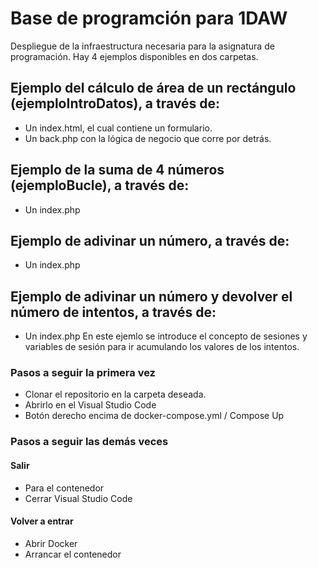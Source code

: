 # Base de programción para 1DAW
Despliegue de la infraestructura necesaria para la asignatura de programación.
Hay 4 ejemplos disponibles en dos carpetas.

## Ejemplo del cálculo de área de un rectángulo (ejemploIntroDatos), a través de:
- Un index.html, el cual contiene un formulario.
- Un back.php con la lógica de negocio que corre por detrás.

## Ejemplo de la suma de 4 números (ejemploBucle), a través de:
- Un index.php

## Ejemplo de adivinar un número, a través de:
- Un index.php

## Ejemplo de adivinar un número y devolver el número de intentos, a través de:
- Un index.php
En este ejemlo se introduce el concepto de sesiones y variables de sesión para ir acumulando los valores de los intentos.

### Pasos a seguir la primera vez
- Clonar el repositorio en la carpeta deseada.
- Abrirlo en el Visual Studio Code
- Botón derecho encima de docker-compose.yml / Compose Up

### Pasos a seguir las demás veces
#### Salir
- Para el contenedor
- Cerrar Visual Studio Code
#### Volver a entrar
- Abrir Docker
- Arrancar el contenedor
